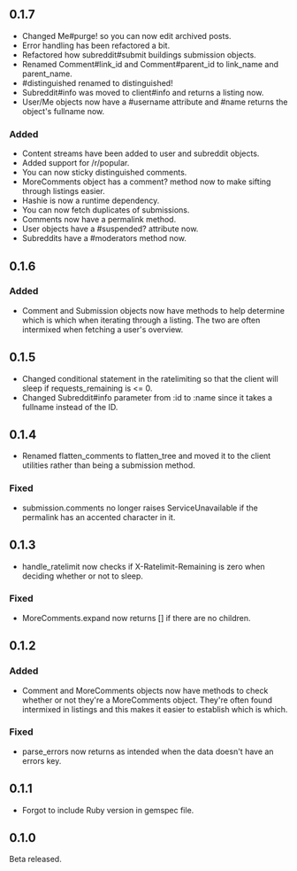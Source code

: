 ## 0.1.7

* Changed Me#purge! so you can now edit archived posts.
* Error handling has been refactored a bit.
* Refactored how subreddit#submit buildings submission objects.
* Renamed Comment#link_id and Comment#parent_id to link_name and parent_name.
* \#distinguished renamed to distinguished!
* Subreddit#info was moved to client#info and returns a listing now.
* User/Me objects now have a \#username attribute and \#name returns the object's fullname now.

### Added

* Content streams have been added to user and subreddit objects.
* Added support for /r/popular.
* You can now sticky distinguished comments.
* MoreComments object has a comment? method now to make sifting through listings easier.
* Hashie is now a runtime dependency.
* You can now fetch duplicates of submissions.
* Comments now have a permalink method.
* User objects have a \#suspended? attribute now.
* Subreddits have a \#moderators method now.

## 0.1.6

### Added

* Comment and Submission objects now have methods to help determine which is which when iterating through a listing. The two are often intermixed when fetching a user's overview.

## 0.1.5

* Changed conditional statement in the ratelimiting so that the client will sleep if requests_remaining is <= 0.
* Changed Subreddit#info parameter from :id to :name since it takes a fullname instead of the ID.

## 0.1.4

* Renamed flatten_comments to flatten_tree and moved it to the client utilities rather than being a submission method.

### Fixed

* submission.comments no longer raises ServiceUnavailable if the permalink has an accented character in it.

## 0.1.3

* handle_ratelimit now checks if X-Ratelimit-Remaining is zero when deciding whether or not to sleep.

### Fixed

* MoreComments.expand now returns [] if there are no children.

## 0.1.2

### Added

* Comment and MoreComments objects now have methods to check whether or not they're a MoreComments object. They're often found intermixed in listings and this makes it easier to establish which is which.

### Fixed

* parse_errors now returns as intended when the data doesn't have an errors key.

## 0.1.1

* Forgot to include Ruby version in gemspec file.

## 0.1.0

Beta released.
